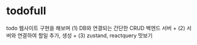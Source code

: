 # todofull
todo 웹사이트 구현을 해보며 (1) DB와 연결되는 간단한 CRUD 벡엔드 서버 + (2) 서버와 연결하여 할일 추가, 생성 + (3) zustand, reactquery 맛보기
